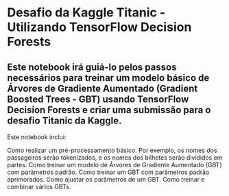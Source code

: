 # Desafio da Kaggle Titanic - Utilizando TensorFlow Decision Forests

## Este notebook irá guiá-lo pelos passos necessários para treinar um modelo básico de Árvores de Gradiente Aumentado (Gradient Boosted Trees - GBT) usando TensorFlow Decision Forests e criar uma submissão para o desafio Titanic da Kaggle.

Este notebook inclui:

Como realizar um pré-processamento básico. Por exemplo, os nomes dos passageiros serão tokenizados, e os nomes dos bilhetes serão divididos em partes.
Como treinar um modelo de Árvores de Gradiente Aumentado (GBT) com parâmetros padrão.
Como treinar um GBT com parâmetros padrão aprimorados.
Como ajustar os parâmetros de um GBT.
Como treinar e combinar vários GBTs.

